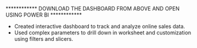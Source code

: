************ DOWNLOAD THE DASHBOARD FROM ABOVE AND OPEN USING POWER BI ************

* Created interactive dashboard to track and analyze online sales data.
* Used complex parameters to drill down in worksheet and customization using filters and slicers.
